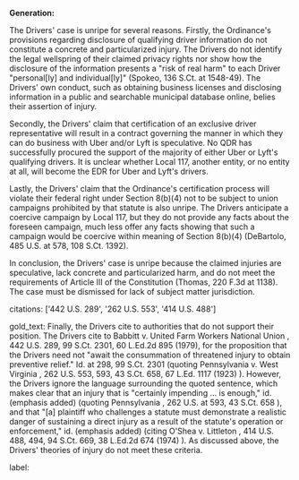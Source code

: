 **Generation:**



The Drivers' case is unripe for several reasons. Firstly, the Ordinance's provisions regarding disclosure of qualifying driver information do not constitute a concrete and particularized injury. The Drivers do not identify the legal wellspring of their claimed privacy rights nor show how the disclosure of the information presents a "risk of real harm" to each Driver "personal[ly] and individual[ly]" (Spokeo, 136 S.Ct. at 1548-49). The Drivers' own conduct, such as obtaining business licenses and disclosing information in a public and searchable municipal database online, belies their assertion of injury.

Secondly, the Drivers' claim that certification of an exclusive driver representative will result in a contract governing the manner in which they can do business with Uber and/or Lyft is speculative. No QDR has successfully procured the support of the majority of either Uber or Lyft's qualifying drivers. It is unclear whether Local 117, another entity, or no entity at all, will become the EDR for Uber and Lyft's drivers.

Lastly, the Drivers' claim that the Ordinance's certification process will violate their federal right under Section 8(b)(4) not to be subject to union campaigns prohibited by that statute is also unripe. The Drivers anticipate a coercive campaign by Local 117, but they do not provide any facts about the foreseen campaign, much less offer any facts showing that such a campaign would be coercive within meaning of Section 8(b)(4) (DeBartolo, 485 U.S. at 578, 108 S.Ct. 1392).

In conclusion, the Drivers' case is unripe because the claimed injuries are speculative, lack concrete and particularized harm, and do not meet the requirements of Article III of the Constitution (Thomas, 220 F.3d at 1138). The case must be dismissed for lack of subject matter jurisdiction. 

citations: ['442 U.S. 289', '262 U.S. 553', '414 U.S. 488']

gold_text: Finally, the Drivers cite to authorities that do not support their position. The Drivers cite to Babbitt v. United Farm Workers National Union , 442 U.S. 289, 99 S.Ct. 2301, 60 L.Ed.2d 895 (1979), for the proposition that the Drivers need not "await the consummation of threatened injury to obtain preventive relief." Id. at 298, 99 S.Ct. 2301 (quoting Pennsylvania v. West Virginia , 262 U.S. 553, 593, 43 S.Ct. 658, 67 L.Ed. 1117 (1923) ). However, the Drivers ignore the language surrounding the quoted sentence, which makes clear that an injury that is "certainly impending ... is enough," id. (emphasis added) (quoting Pennsylvania , 262 U.S. at 593, 43 S.Ct. 658 ), and that "[a] plaintiff who challenges a statute must demonstrate a realistic danger of sustaining a direct injury as a result of the statute's operation or enforcement," id. (emphasis added) (citing O'Shea v. Littleton , 414 U.S. 488, 494, 94 S.Ct. 669, 38 L.Ed.2d 674 (1974) ). As discussed above, the Drivers' theories of injury do not meet these criteria.

label: 
